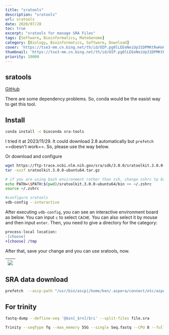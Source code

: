 ```yaml
---
title: "sratools"
description: "sratools"
url: sratools
date: 2020/07/28
toc: true
excerpt: "sratools for manage SRA Files"
tags: [Software, Bioinformatics, MateGenome]
category: [Biology, Bioinformatics, Software, Download]
cover: 'https://tse3-mm.cn.bing.net/th/id/OIP.pg0lLEEeNeiUp31DPMKtRwHaCY'
thumbnail: 'https://tse3-mm.cn.bing.net/th/id/OIP.pg0lLEEeNeiUp31DPMKtRwHaCY'
priority: 10000
---
```


## sratools

[GitHub](https://github.com/ncbi/sra-tools)

There are some dependency problems. So, conda would be the easist way to get this tool.

## Install

```bash
conda install -c bioconda sra-tools
```

I tried it at 2023/11/29. It could download 2.8 automatically but `prefetch` ==doesn't work==. So, please use the way below.

Or download and configure

```bash
wget https://ftp-trace.ncbi.nlm.nih.gov/sra/sdk/3.0.0/sratoolkit.3.0.0-ubuntu64.tar.gz
tar -xvzf sratoolkit.3.0.0-ubuntu64.tar.gz

# if you are using bash environment rather than zsh, change zshrc tp bashrc
echo PATH=\$PATH:$(pwd)/sratoolkit.3.0.0-ubuntu64/bin >> ~/.zshrc
source ~/.zshrc

#configure sratools
vdb-config --interactive
```

After executing `vdb-config`, you can see an interactive environment board as below. You can input `c` to select `CACHE`. You can also select it by mouse and then input `enter`. Then, you need to give a directory for the category:

```diff
process-local location:
-[choose]
+[choose] /tmp
```

After that, save your change and you can use sratools, now.

|![](https://s1.ax1x.com/2022/09/14/vvC6IO.png)|
|:-:|


## SRA data download
```bash
prefetch  --ascp-path "/usr/bin/ascp|/home/ken/.aspera/connect/etc/asperaweb_id_dsa.putty" ERR02559
```
## For trinity
```bash
fastq-dump --defline-seq '@$sn[_$rn]/$ri' --split-files file.sra

Trinity --seqType fq --max_memory 55G --single Seq.fastq --CPU 8 --full_cleanup
```

